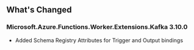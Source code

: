 ## What's Changed

<!-- Please add your release notes in the following format:
- My change description (#PR/#issue)
-->

### Microsoft.Azure.Functions.Worker.Extensions.Kafka 3.10.0

- Added Schema Registry Attributes for Trigger and Output bindings